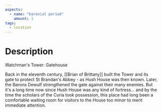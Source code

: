 ```yaml
---
aspects:
  - name: "baronial period"
    amount: 1
tags:
  - location
---
```

# Description
Watchman's Tower: Gatehouse

Back in the eleventh century, [[Brian of Brittany]] built the Tower and its gate to protect St Brandan's Abbey - as Hush House was then known. Later, the Barons Dewulf strengthened the gate against their many enemies. But it's a long time now since Hush House was any kind of fortress... and by the time the scholars of the Curia took possession, this place had long been a comfortable waiting room for visitors to the House too minor to merit immediate attention.